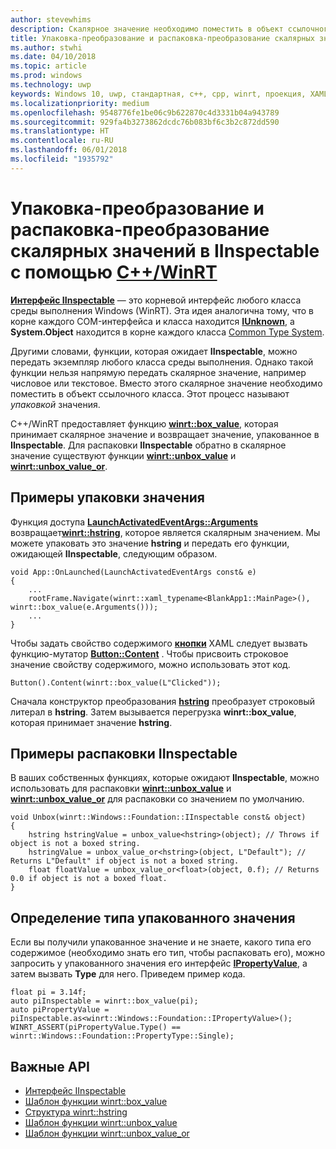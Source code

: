 ```yaml
---
author: stevewhims
description: Скалярное значение необходимо поместить в объект ссылочного класса перед его передачей в функцию, которая ожидает **IInspectable**. Этот процесс называют *упаковкой* значения.
title: Упаковка-преобразование и распаковка-преобразование скалярных значений в IInspectable с помощью C++/WinRT
ms.author: stwhi
ms.date: 04/10/2018
ms.topic: article
ms.prod: windows
ms.technology: uwp
keywords: Windows 10, uwp, стандартная, c++, cpp, winrt, проекция, XAML, управление, упаковка, скалярное, значение
ms.localizationpriority: medium
ms.openlocfilehash: 9548776fe1be06c9b622870c4d3331b04a943789
ms.sourcegitcommit: 929fa4b3273862dcdc76b083bf6c3b2c872dd590
ms.translationtype: HT
ms.contentlocale: ru-RU
ms.lasthandoff: 06/01/2018
ms.locfileid: "1935792"
---
```

# <a name="boxing-and-unboxing-scalar-values-to-iinspectable-with-cwinrtwindowsuwpcpp-and-winrt-apisintro-to-using-cpp-with-winrt"></a>Упаковка-преобразование и распаковка-преобразование скалярных значений в IInspectable с помощью [C++/WinRT](/windows/uwp/cpp-and-winrt-apis/intro-to-using-cpp-with-winrt) 
[**Интерфейс IInspectable**](https://msdn.microsoft.com/library/windows/desktop/br205821) — это корневой интерфейс любого класса среды выполнения Windows (WinRT). Эта идея аналогична тому, что в корне каждого COM-интерфейса и класса находится [**IUnknown**](https://msdn.microsoft.com/library/windows/desktop/ms680509), а **System.Object** находится в корне каждого класса [Common Type System](https://docs.microsoft.com/dotnet/standard/base-types/common-type-system).

Другими словами, функции, которая ожидает **IInspectable**, можно передать экземпляр любого класса среды выполнения. Однако такой функции нельзя напрямую передать скалярное значение, например числовое или текстовое. Вместо этого скалярное значение необходимо поместить в объект ссылочного класса. Этот процесс называют *упаковкой* значения.

C++/WinRT предоставляет функцию [**winrt::box_value**](/uwp/cpp-ref-for-winrt/box-value), которая принимает скалярное значение и возвращает значение, упакованное в **IInspectable**. Для распаковки **IInspectable** обратно в скалярное значение существуют функции [**winrt::unbox_value**](/uwp/cpp-ref-for-winrt/unbox-value) и [**winrt::unbox_value_or**](/uwp/cpp-ref-for-winrt/unbox-value-or).

## <a name="examples-of-boxing-a-value"></a>Примеры упаковки значения
Функция доступа [**LaunchActivatedEventArgs::Arguments**](/uwp/api/windows.applicationmodel.activation.launchactivatedeventargs.Arguments) возвращает[**winrt::hstring**](/uwp/cpp-ref-for-winrt/hstring), которое является скалярным значением. Мы можете упаковать это значение **hstring** и передать его функции, ожидающей **IInspectable**, следующим образом.

```cppwinrt
void App::OnLaunched(LaunchActivatedEventArgs const& e)
{
    ...
    rootFrame.Navigate(winrt::xaml_typename<BlankApp1::MainPage>(), winrt::box_value(e.Arguments()));
    ...
}
```

Чтобы задать свойство содержимого [**кнопки**](/uwp/api/windows.ui.xaml.controls.button) XAML следует вызвать функцию-мутатор [**Button::Content**](/uwp/api/windows.ui.xaml.controls.contentcontrol.content?) . Чтобы присвоить строковое значение свойству содержимого, можно использовать этот код.

```cppwinrt
Button().Content(winrt::box_value(L"Clicked"));
```

Сначала конструктор преобразования [**hstring**](/uwp/cpp-ref-for-winrt/hstring) преобразует строковый литерал в **hstring**. Затем вызывается перегрузка **winrt::box_value**, которая принимает значение **hstring**.

## <a name="examples-of-unboxing-an-iinspectable"></a>Примеры распаковки IInspectable
В ваших собственных функциях, которые ожидают **IInspectable**, можно использовать для распаковки [**winrt::unbox_value**](/uwp/cpp-ref-for-winrt/unbox-value) и [**winrt::unbox_value_or**](/uwp/cpp-ref-for-winrt/unbox-value-or) для распаковки со значением по умолчанию.

```cppwinrt
void Unbox(winrt::Windows::Foundation::IInspectable const& object)
{
    hstring hstringValue = unbox_value<hstring>(object); // Throws if object is not a boxed string.
    hstringValue = unbox_value_or<hstring>(object, L"Default"); // Returns L"Default" if object is not a boxed string.
    float floatValue = unbox_value_or<float>(object, 0.f); // Returns 0.0 if object is not a boxed float.
}
```

## <a name="determine-the-type-of-a-boxed-value"></a>Определение типа упакованного значения
Если вы получили упакованное значение и не знаете, какого типа его содержимое (необходимо знать его тип, чтобы распаковать его), можно запросить у упакованного значения его интерфейс [**IPropertyValue**](/uwp/api/windows.foundation.ipropertyvalue), а затем вызвать **Type** для него. Приведем пример кода.

```cppwinrt
float pi = 3.14f;
auto piInspectable = winrt::box_value(pi);
auto piPropertyValue = piInspectable.as<winrt::Windows::Foundation::IPropertyValue>();
WINRT_ASSERT(piPropertyValue.Type() == winrt::Windows::Foundation::PropertyType::Single);
```

## <a name="important-apis"></a>Важные API
* [Интерфейс IInspectable](https://msdn.microsoft.com/library/windows/desktop/br205821)
* [Шаблон функции winrt::box_value](/uwp/cpp-ref-for-winrt/box-value)
* [Структура winrt::hstring](/uwp/cpp-ref-for-winrt/hstring)
* [Шаблон функции winrt::unbox_value](/uwp/cpp-ref-for-winrt/unbox-value)
* [Шаблон функции winrt::unbox_value_or](/uwp/cpp-ref-for-winrt/unbox-value-or)
